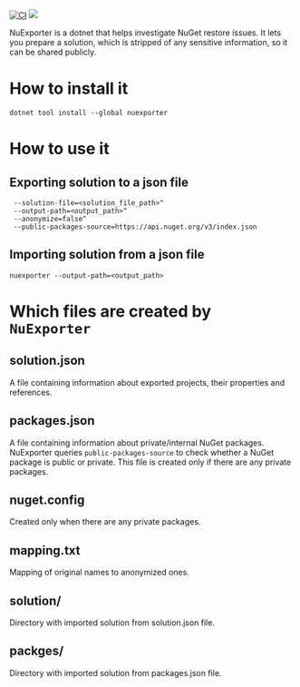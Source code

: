[![CI](https://github.com/marcin-krystianc/NuExporter/actions/workflows/ci.yml/badge.svg?branch=master&event=push)](https://github.com/marcin-krystianc/NuExporter/actions/workflows/ci.yml?query=branch%3Amaster+event%3Apush)
[![](https://img.shields.io/nuget/vpre/NuExporter)](https://www.nuget.org/packages/NuExporter/absoluteLatest)

NuExporter is a dotnet that helps investigate NuGet restore issues.
It lets you prepare a solution, which is stripped of any sensitive information, so it can be shared publicly.

# How to install it
`dotnet tool install --global nuexporter`

# How to use it

## Exporting solution to a json file
```nuexporter^
 --solution-file=<solution_file_path>^
 --output-path=<output_path>^
 --anonymize=false^
 --public-packages-source=https://api.nuget.org/v3/index.json
 ```
## Importing solution from a json file
`nuexporter --output-path=<output_path>`

# Which files are created by `NuExporter`

## solution.json
A file containing information about exported projects, their properties and references.
 
## packages.json
A file containing information about private/internal NuGet packages. NuExporter queries `public-packages-source` to check whether a NuGet package is public or private.
This file is created only if there are any private packages.

## nuget.config
Created only when there are any private packages.

## mapping.txt
Mapping of original names to anonymized ones.

## solution/
Directory with imported solution from solution.json file.

## packges/
Directory with imported solution from packages.json file.